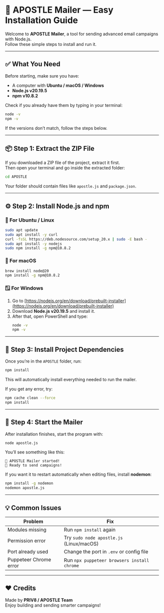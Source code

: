 # 📨 APOSTLE Mailer — Easy Installation Guide

Welcome to **APOSTLE Mailer**, a tool for sending advanced email campaigns with Node.js.  
Follow these simple steps to install and run it.

---

## ✅ What You Need

Before starting, make sure you have:
- A computer with **Ubuntu / macOS / Windows**
- **Node.js v20.19.5**
- **npm v10.8.2**

Check if you already have them by typing in your terminal:
```bash
node -v
npm -v
```

If the versions don’t match, follow the steps below.

---

## 📦 Step 1: Extract the ZIP File

If you downloaded a ZIP file of the project, extract it first.  
Then open your terminal and go inside the extracted folder:

```bash
cd APOSTLE
```

Your folder should contain files like `apostle.js` and `package.json`.

---

## ⚙️ Step 2: Install Node.js and npm

### 🐧 For Ubuntu / Linux
```bash
sudo apt update
sudo apt install -y curl
curl -fsSL https://deb.nodesource.com/setup_20.x | sudo -E bash -
sudo apt install -y nodejs
sudo npm install -g npm@10.8.2
```

### 🍎 For macOS
```bash
brew install node@20
npm install -g npm@10.8.2
```

### 🪟 For Windows
1. Go to [https://nodejs.org/en/download/prebuilt-installer](https://nodejs.org/en/download/prebuilt-installer)
2. Download **Node.js v20.19.5** and install it.
3. After that, open PowerShell and type:
   ```bash
   node -v
   npm -v
   ```

---

## 🧰 Step 3: Install Project Dependencies

Once you’re in the `APOSTLE` folder, run:

```bash
npm install
```

This will automatically install everything needed to run the mailer.

If you get any error, try:
```bash
npm cache clean --force
npm install
```

---

## 🚀 Step 4: Start the Mailer

After installation finishes, start the program with:

```bash
node apostle.js
```

You’ll see something like this:
```
🚀 APOSTLE Mailer started!
📧 Ready to send campaigns!
```

If you want it to restart automatically when editing files, install **nodemon**:
```bash
npm install -g nodemon
nodemon apostle.js
```

---

## 💡 Common Issues

| Problem | Fix |
|----------|-----|
| Modules missing | Run `npm install` again |
| Permission error | Try `sudo node apostle.js` (Linux/macOS) |
| Port already used | Change the port in `.env` or config file |
| Puppeteer Chrome error | Run `npx puppeteer browsers install chrome` |

---

## ❤️ Credits

Made by **PRIV8 / APOSTLE Team**  
Enjoy building and sending smarter campaigns!

